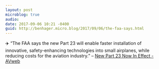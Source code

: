 ```yaml
---
layout: post
microblog: true
audio: 
date: 2017-09-06 10:21 -0400
guid: http://benhager.micro.blog/2017/09/06/the-faa-says.html
---
```

✈️ “The FAA says the new Part 23 will enable faster installation of innovative, safety-enhancing technologies into small airplanes, while reducing costs for the aviation industry.” – [New Part 23 Now In Effect - AVweb](https://www.avweb.com/avwebflash/news/New-Part-23-Now-In-Effect-229589-1.html)
